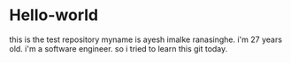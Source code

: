 # Hello-world
this is the test repository
myname is ayesh imalke ranasinghe. i'm 27 years old. i'm a  software engineer. so  i tried to learn this git today. 
